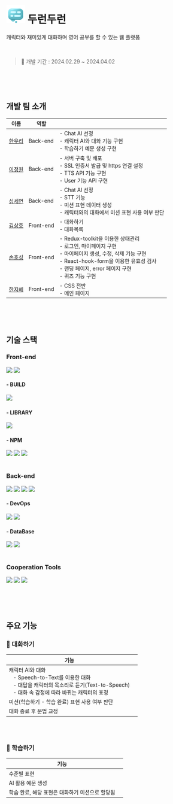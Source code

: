 # <img src="https://github.com/seyeonsim/doLearn_FE/blob/f3a27f32e6953326e73b27fbd2b2002ceccbb157/public/favicon.png" width="50"> 두런두런
캐릭터와 재미있게 대화하며 영어 공부를 할 수 있는 웹 플랫폼

<br />

> 📅 개발 기간 : 2024.02.29 ~ 2024.04.02

<br /><br /><br />

## 개발 팀 소개

| 이름 | 역할 |  |
| --- | --- | --- |
| [한우리](https://github.com/Hanwoori00) | Back-end | - Chat AI 선정 <br /> - 캐릭터 AI와 대화 기능 구현 <br /> - 학습하기 예문 생성 구현 |
| [이정원](https://github.com/symbicort) | Back-end | - 서버 구축 및 배포 <br /> - SSL 인증서 발급 및 https 연결 설정 <br /> - TTS API 기능 구현 <br /> - User 기능 API 구현 |
| [심세연](https://github.com/seyeonsim) | Back-end | - Chat AI 선정 <br /> - STT 기능 <br /> - 미션 표현 데이터 생성  <br /> - 캐릭터와의 대화에서 미션 표현 사용 여부 판단 |
| [김상호](https://github.com/roo2bos) | Front-end | - 대화하기 <br /> - 대화목록|
| [손호성](https://github.com/ghtjd1358) | Front-end | - Redux-toolkit을 이용한 상태관리 <br /> - 로그인, 마이페이지 구현 <br /> - 마이페이지 생성, 수정, 삭제 기능 구현 <br /> - React-hook-form을 이용한 유효성 검사 <br /> - 랜딩 페이지, error 페이지 구현 <br /> - 퀴즈 기능 구현 |
| [한지혜](https://github.com/jihyehan91) | Front-end | - CSS 전반 <br /> - 메인 페이지 |

<br /><br /><br />

## 기술 스택

### Front-end
<div>
  <img src="https://img.shields.io/badge/React-61DAFB?style=for-the-badge&logo=React&logoColor=white">
  <img src="https://img.shields.io/badge/TYPESCRIPT-3178C6?style=for-the-badge&logo=TYPESCRIPT&logoColor=white">
  
  #### - BUILD
  <img src="https://img.shields.io/badge/Vite-646CFF?style=for-the-badge&logo=Vite&logoColor=white">
  
  #### - LIBRARY
  <img src="https://img.shields.io/badge/reacthookform-EC5990?style=for-the-badge&logo=reacthookform&logoColor=white">
  
  #### - NPM
  <div>
      <img src="https://img.shields.io/badge/Axios-5A29E4?style=for-the-badge&logo=Axios&logoColor=white">
  <img src="https://img.shields.io/badge/Tailwind CSS-06B6D4?style=for-the-badge&logo=Tailwind CSS&logoColor=white">
  <img src="https://img.shields.io/badge/Redux-764ABC?style=for-the-badge&logo=Redux&logoColor=white">
  </div>
</div>

<br />

### Back-end
<div>
    <img src="https://img.shields.io/badge/spring-6DB33F?style=for-the-badge&logo=spring&logoColor=white">
    <img src="https://img.shields.io/badge/springboot-6DB33F?style=for-the-badge&logo=springboot&logoColor=white">
    <img src="https://img.shields.io/badge/googlecloud-4285F4?style=for-the-badge&logo=googlecloud&logoColor=white">
    <img src="https://img.shields.io/badge/caddy-1F88C0?style=for-the-badge&logo=caddy&logoColor=white">
  
   #### - DevOps
  <div>
      <img src="https://img.shields.io/badge/nginx-009639?style=for-the-badge&logo=nginx&logoColor=white">
     <img src="https://img.shields.io/badge/amazonec2-FF9900?style=for-the-badge&logo=amazonec2&logoColor=white">
  </div>
  
  #### - DataBase
  <div>
      <img src="https://img.shields.io/badge/mysql-4479A1?style=for-the-badge&logo=mysqly&logoColor=white">
      <img src="https://img.shields.io/badge/mongodb-47A248?style=for-the-badge&logo=mongodb&logoColor=white">
  </div>
</div>

<br />

### Cooperation Tools
<div>
    <img src="https://img.shields.io/badge/github-181717?style=for-the-badge&logo=github&logoColor=white">
    <img src="https://img.shields.io/badge/figma-F24E1E?style=for-the-badge&logo=figma&logoColor=white">
    <img src="https://img.shields.io/badge/notion-000000?style=for-the-badge&logo=notion&logoColor=white">
</div>

<br /><br /><br />

## 주요 기능

### 💬 대화하기
| 기능 | |
| --- | --- |
| 캐릭터 AI와 대화 <br /> &nbsp;&nbsp;&nbsp;- Speech-to-Text를 이용한 대화 <br /> &nbsp;&nbsp;&nbsp;- 대답을 캐릭터의 목소리로 듣기(Text-to-Speech) <br /> &nbsp;&nbsp;&nbsp;- 대화 속 감정에 따라 바뀌는 캐릭터의 표정 | |
| 미션(학습하기 - 학습 완료) 표현 사용 여부 판단 | |
| 대화 종료 후 문법 교정 | |

<br /><br />

### 📖 학습하기
| 기능 | |
| --- | --- |
| 수준별 표현 | |
| AI 활용 예문 생성 | |
| 학습 완료, 해당 표현은 대화하기 미션으로 할당됨 |
